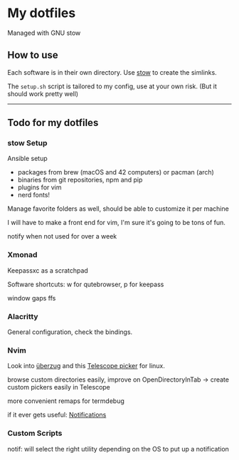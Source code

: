 # My dotfiles

Managed with GNU stow

## How to use

Each software is in their own directory.
Use [stow](https://www.gnu.org/software/stow/) to create the simlinks.

The `setup.sh` script is tailored to my config, use at your own risk.
(But it should work pretty well)

---

## Todo for my dotfiles

### stow Setup
Ansible setup
- packages from brew (macOS and 42 computers) or pacman (arch)
- binaries from git repositories, npm and pip
- plugins for vim
- nerd fonts!

Manage favorite folders as well, should be able to customize it per machine

I will have to make a front end for vim, I'm sure it's going to be tons of fun.

notify when not used for over a week

### Xmonad

Keepassxc as a scratchpad

Software shortcuts: w for qutebrowser, p for keepass

window gaps ffs

### Alacritty

General configuration, check the bindings.

### Nvim

Look into [überzug](https://github.com/seebye/ueberzug) and this
[Telescope picker](https://github.com/nvim-telescope/telescope-media-files.nvim)
for linux.

browse custom directories easily, improve on OpenDirectoryInTab -> create custom
pickers easily in Telescope

more convenient remaps for termdebug

if it ever gets useful: [Notifications](https://github.com/rcarriga/nvim-notify)

### Custom Scripts

notif: will select the right utility depending on the OS to put up a notification
